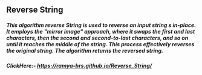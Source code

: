 ## Reverse String
##### This algorithm reverse String is used to reverse an input string s in-place. It employs the "mirror image" approach, where it swaps the first and last characters, then the second and second-to-last characters, and so on until it reaches the middle of the string. This process effectively reverses the original string. The algorithm returns the reversed string.

##### ClickHere:- https://ramya-brs.github.io/Reverse_String/
